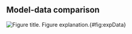 ## Model-data comparison

![**Figure title.** Figure explanation.](./Figures/figure4.svg){#fig:expData}

<!-- TODO: Discrepancies between model and experiment could be CD25 shedding, Jak-STAT pathway components. -->

